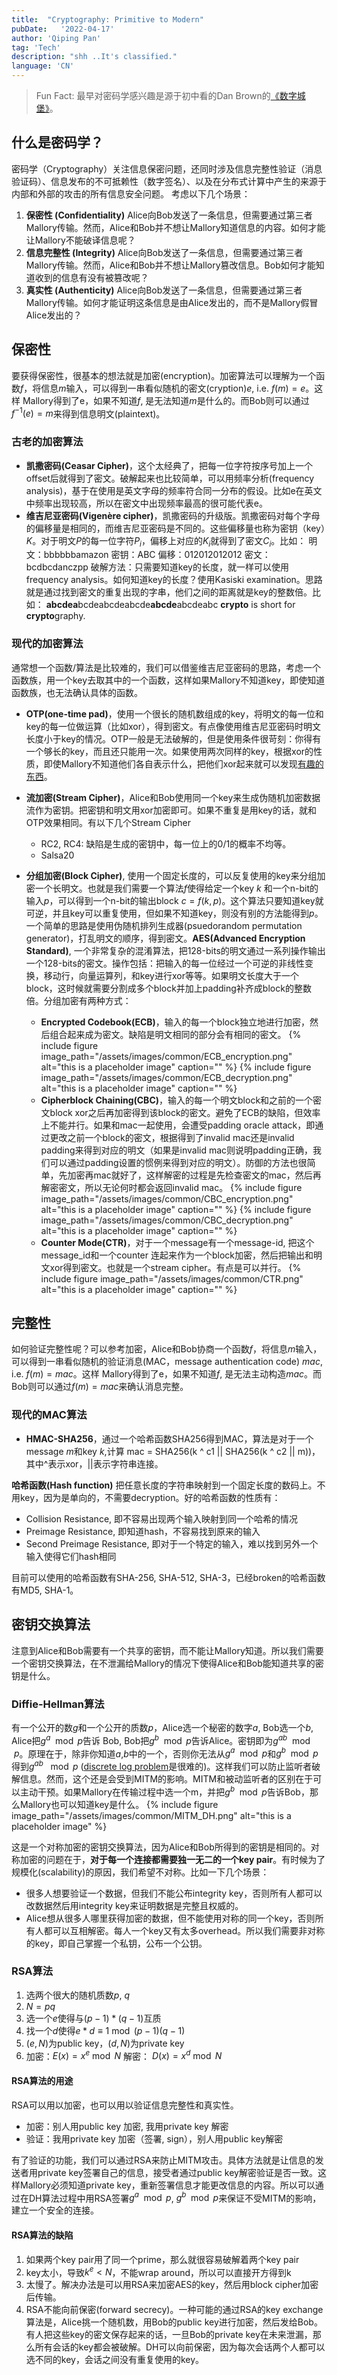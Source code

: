 ```yaml
---
title:  "Cryptography: Primitive to Modern"
pubDate:   '2022-04-17'
author: 'Qiping Pan'
tag: 'Tech'
description: "shh ..It's classified."
language: 'CN'
---
```


>Fun Fact:
 最早对密码学感兴趣是源于初中看的Dan Brown的[《数字城堡》](https://en.wikipedia.org/wiki/Digital_Fortress)。

## 什么是密码学？
密码学（Cryptography）关注信息保密问题，还同时涉及信息完整性验证（消息验证码）、信息发布的不可抵赖性（数字签名）、以及在分布式计算中产生的来源于内部和外部的攻击的所有信息安全问题。
考虑以下几个场景：
1. **保密性 (Confidentiality)**
   Alice向Bob发送了一条信息，但需要通过第三者Mallory传输。然而，Alice和Bob并不想让Mallory知道信息的内容。如何才能让Mallory不能破译信息呢？
3. **信息完整性 (Integrity)**
    Alice向Bob发送了一条信息，但需要通过第三者Mallory传输。然而，Alice和Bob并不想让Mallory篡改信息。Bob如何才能知道收到的信息有没有被篡改呢？
2. **真实性 (Authenticity)**
    Alice向Bob发送了一条信息，但需要通过第三者Mallory传输。如何才能证明这条信息是由Alice发出的，而不是Mallory假冒Alice发出的？

## 保密性

要获得保密性，很基本的想法就是加密(encryption)。加密算法可以理解为一个函数$f$，将信息$m$输入，可以得到一串看似随机的密文(cryption)$e$, i.e. $f(m) = e$。这样 Mallory得到了e，如果不知道$f$, 是无法知道$m$是什么的。而Bob则可以通过$f^{-1}(e)=m$来得到信息明文(plaintext)。

### 古老的加密算法
* **凯撒密码(Ceasar Cipher)**，这个太经典了，把每一位字符按序号加上一个offset后就得到了密文。破解起来也比较简单，可以用频率分析(frequency analysis)，基于在使用是英文字母的频率符合同一分布的假设。比如e在英文中频率出现较高，所以在密文中出现频率最高的很可能代表e。
* **维吉尼亚密码(Vigenère cipher)**，凯撒密码的升级版。凯撒密码对每个字母的偏移量是相同的，而维吉尼亚密码是不同的。这些偏移量也称为密钥（key）$K$。对于明文$P$的每一位字符$P_i$，偏移上对应的$K_i$就得到了密文$C_i$。比如：
  明文：bbbbbbamazon
  密钥：ABC
  偏移：012012012012
  密文：bcdbcdanczpp
破解方法：只需要知道key的长度，就一样可以使用frequency analysis。如何知道key的长度？使用Kasiski examination。思路就是通过找到密文的重复出现的字串，他们之间的距离就是key的整数倍。比如：
**abcdea**bcdeabcdeabcde**abcde**abcdeabc
**crypto** is short for **crypto**graphy.

### 现代的加密算法

通常想一个函数/算法是比较难的，我们可以借鉴维吉尼亚密码的思路，考虑一个函数族，用一个key去取其中的一个函数，这样如果Mallory不知道key，即使知道函数族，也无法确认具体的函数。

* **OTP(one-time pad)**，使用一个很长的随机数组成的key，将明文的每一位和key的每一位做运算（比如xor），得到密文。有点像使用维吉尼亚密码时明文长度小于key的情况。OTP一般是无法破解的，但是使用条件很苛刻：你得有一个够长的key，而且还只能用一次。如果使用两次同样的key，根据xor的性质，即使Mallory不知道他们各自表示什么，把他们xor起来就可以发现[有趣的东西](https://cryptosmith.com/2008/05/31/stream-reuse/)。

* **流加密(Stream Cipher)**，Alice和Bob使用同一个key来生成伪随机加密数据流作为密钥。把密钥和明文用xor加密即可。如果不重复是用key的话，就和OTP效果相同。有以下几个Stream Cipher
  * RC2, RC4: 缺陷是生成的密钥中，每一位上的0/1的概率不均等。
  * Salsa20
* **分组加密(Block Cipher)**, 使用一个固定长度的，可以反复使用的key来分组加密一个长明文。也就是我们需要一个算法$f$使得给定一个key $k$ 和一个n-bit的输入$p$，可以得到一个n-bit的输出block $c = f(k, p)$。这个算法只要知道key就可逆，并且key可以重复使用，但如果不知道key，则没有别的方法能得到$p$。一个简单的思路是使用伪随机排列生成器(psuedorandom permutation generator)，打乱明文的顺序，得到密文。**AES(Advanced Encryption Standard)**, 一个非常复杂的混淆算法，把128-bits的明文通过一系列操作输出一个128-bits的密文。操作包括：把输入的每一位经过一个可逆的非线性变换，移动行，向量运算列，和key进行xor等等。如果明文长度大于一个block，这时候就需要分割成多个block并加上padding补齐成block的整数倍。分组加密有两种方式：
  * **Encrypted Codebook(ECB)**，输入的每一个block独立地进行加密，然后组合起来成为密文。缺陷是明文相同的部分会有相同的密文。
  {% include figure image_path="/assets/images/common/ECB_encryption.png" alt="this is a placeholder image" caption="" %}
    {% include figure image_path="/assets/images/common/ECB_decryption.png" alt="this is a placeholder image" caption="" %}
  * **Cipherblock Chaining(CBC)**，输入的每一个明文block和之前的一个密文block xor之后再加密得到该block的密文。避免了ECB的缺陷，但效率上不能并行。如果和mac一起使用，会遭受padding oracle attack，即通过更改之前一个block的密文，根据得到了invalid mac还是invalid padding来得到对应的明文（如果是invalid mac则说明padding正确，我们可以通过padding设置的惯例来得到对应的明文）。防御的方法也很简单，先加密再mac就好了，这样解密的过程是先检查密文的mac，然后再解密密文，所以无论何时都会返回invalid mac。
{% include figure image_path="/assets/images/common/CBC_encryption.png" alt="this is a placeholder image" caption="" %}
{% include figure image_path="/assets/images/common/CBC_decryption.png" alt="this is a placeholder image" caption="" %}
  * **Counter Mode(CTR)**，对于一个message有一个message-id, 把这个message_id和一个counter 连起来作为一个block加密，然后把输出和明文xor得到密文。也就是一个stream cipher。有点是可以并行。
    {% include figure image_path="/assets/images/common/CTR.png" alt="this is a placeholder image" caption="" %}


## 完整性
如何验证完整性呢？可以参考加密，Alice和Bob协商一个函数$f$，将信息$m$输入，可以得到一串看似随机的验证消息(MAC，message authentication code) $mac$, i.e. $f(m) = mac$。这样 Mallory得到了e，如果不知道$f$, 是无法主动构造$mac$。而Bob则可以通过$f(m)=mac$来确认消息完整。

### 现代的MAC算法

* **HMAC-SHA256**，通过一个哈希函数SHA256得到MAC，算法是对于一个message $m$和key $k$,计算 mac = SHA256(k ^ c1 \|\| SHA256(k ^ c2 \|\| m))，其中^表示xor，\|\|表示字符串连接。

**哈希函数(Hash function)** 把任意长度的字符串映射到一个固定长度的数码上。不用key，因为是单向的，不需要decryption。好的哈希函数的性质有：
* Collision Resistance, 即不容易出现两个输入映射到同一个哈希的情况
* Preimage Resistance, 即知道hash，不容易找到原来的输入
* Second Preimage Resistance, 即对于一个特定的输入，难以找到另外一个输入使得它们hash相同
  
目前可以使用的哈希函数有SHA-256, SHA-512, SHA-3，已经broken的哈希函数有MD5, 
SHA-1。

## 密钥交换算法

注意到Alice和Bob需要有一个共享的密钥，而不能让Mallory知道。所以我们需要一个密钥交换算法，在不泄漏给Mallory的情况下使得Alice和Bob能知道共享的密钥是什么。

### Diffie-Hellman算法

有一个公开的数$g$和一个公开的质数$p$，Alice选一个秘密的数字$a$, Bob选一个$b$, Alice把$g^a \mod p$告诉 Bob, Bob把$g^b \mod p$告诉Alice。密钥即为$g^{ab} \mod p$。原理在于，除非你知道$a$,$b$中的一个，否则你无法从$g^a \mod p$和$g^b\mod p$得到$g^{ab}\ \mod p$ ([discrete log problem](https://en.wikipedia.org/wiki/Discrete_logarithm)是很难的)。这样我们可以防止监听者破解信息。然而，这个还是会受到MITM的影响。MITM和被动监听者的区别在于可以主动干预。如果Mallory在传输过程中选一个m，并把$g^b \mod p$告诉Bob，那么Mallory也可以知道key是什么。
    {% include figure image_path="/assets/images/common/MITM_DH.png" alt="this is a placeholder image" %}

这是一个对称加密的密钥交换算法，因为Alice和Bob所得到的密钥是相同的。对称加密的问题在于，**对于每一个连接都需要独一无二的一个key pair**。有时候为了规模化(scalability)的原因，我们希望不对称。比如一下几个场景：
* 很多人想要验证一个数据，但我们不能公布integrity key，否则所有人都可以改数据然后用integrity key来证明数据是完整且权威的。
* Alice想从很多人哪里获得加密的数据，但不能使用对称的同一个key，否则所有人都可以互相解密。每人一个key又有太多overhead。所以我们需要非对称的key，即自己掌握一个私钥，公布一个公钥。

### RSA算法
1. 选两个很大的随机质数$p$, $q$
2. $N = pq$
3. 选一个$e$使得与$(p-1)*(q-1)$互质
4. 找一个$d$使得$e*d \equiv 1 \bmod (p-1)(q-1)$
5. $(e,N)$为public key，$(d,N)$为private key
6. 加密：$E(x) = x^e \bmod N$ 
   解密： $D(x) = x^d \bmod N$

#### RSA算法的用途
RSA可以用以加密，也可以用以验证信息完整性和真实性。
* 加密：别人用public key 加密, 我用private key 解密
* 验证：我用private key 加密（签署, sign），别人用public key解密

有了验证的功能，我们可以通过RSA来防止MITM攻击。具体方法就是让信息的发送者用private key签署自己的信息，接受者通过public key解密验证是否一致。这样Mallory必须知道private key，重新签署信息才能更改信息的内容。所以可以通过在DH算法过程中用RSA签署$g^a \mod p$, $g^b \mod p$来保证不受MITM的影响，建立一个安全的连接。
#### RSA算法的缺陷
1. 如果两个key pair用了同一个prime，那么就很容易破解着两个key pair
2. key太小，导致$k^e < N$，不能wrap around，所以可以直接开方得到k
3. 太慢了。解决办法是可以用RSA来加密AES的key，然后用block cipher加密后传输。
4. RSA不能向前保密(forward secrecy)。一种可能的通过RSA的key exchange算法是，Alice挑一个随机数，用Bob的public key进行加密，然后发给Bob。有人把这些key的密文保存起来的话，一旦Bob的private key在未来泄漏，那么所有会话的key都会被破解。DH可以向前保密，因为每次会话两个人都可以选不同的key，会话之间没有重复使用的key。